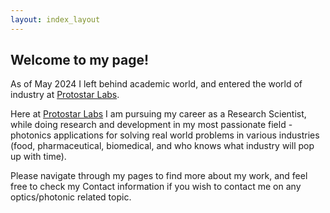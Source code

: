 ```yaml
---
layout: index_layout
---
```


## Welcome to my page!

As of May 2024 I left behind academic world, and entered the world of industry at <a href="https://protostar.ai" target="_blank">Protostar Labs</a>.

Here at <a href="https://protostar.ai" target="_blank">Protostar Labs</a> I am pursuing my career as a Research Scientist, while doing research and development in my most passionate field - photonics applications for solving real world problems in various industries (food, pharmaceutical, biomedical, and who knows what industry will pop up with time).

Please navigate through my pages to find more about my work, and feel free to check my Contact information if you wish to contact me on any optics/photonic related topic.